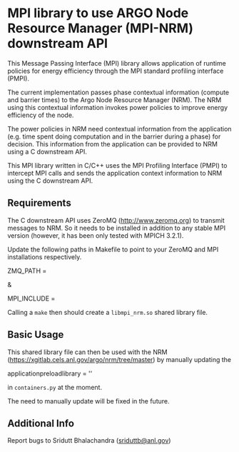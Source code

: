# MPI library to use ARGO Node Resource Manager (MPI-NRM) downstream API 

This Message Passing Interface (MPI) library allows application of runtime
policies for energy efficiency through the MPI standard profiling interface
(PMPI).

The current implementation passes phase contextual information (compute and
barrier times) to the Argo Node Resource Manager (NRM). The NRM using this
contextual information invokes power policies to improve energy efficiency
of the node.

The power policies in NRM need contextual information from the application
(e.g. time spent doing computation and in the barrier during a phase) for
decision. This information from the application can be provided to NRM using
a C downstream API. 

This MPI library written in C/C++ uses the MPI Profiling
Interface (PMPI) to intercept MPI calls and sends the application context
information to NRM using the C downstream API.

## Requirements
The C downstream API uses ZeroMQ (http://www.zeromq.org) to transmit messages
to NRM. So it needs to be installed in addition to any stable MPI version
(however, it has been only tested with MPICH 3.2.1).

Update the following paths in Makefile to point to your ZeroMQ and MPI
installations respectively.

ZMQ_PATH =

& 

MPI_INCLUDE =

Calling a `make` then should create a `libmpi_nrm.so` shared library file.

## Basic Usage

This shared library file can then be used with the NRM
(https://xgitlab.cels.anl.gov/argo/nrm/tree/master) by manually updating the

applicationpreloadlibrary = ''

in `containers.py` at the moment.

The need to manually update will be fixed in the future.

## Additional Info

Report bugs to Sridutt Bhalachandra (<sriduttb@anl.gov>)
